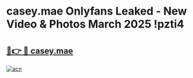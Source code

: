 # casey.mae Onlyfans Leaked - New Video & Photos March 2025 !pzti4

# <h2><a href="https://tk0owt.iuczelnia.edu.pl?title=casey.mae&ref=pzti4">🔗👉 🔴 casey.mae</a></h2>

[![acn](https://github.com/user-attachments/assets/0f9c940e-d8b0-45ae-aac7-cd30a18b3e1c)](https://tk0owt.iuczelnia.edu.pl?title=casey.mae&ref=pzti4)

